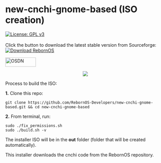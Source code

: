 # new-cnchi-gnome-based (ISO creation)

[![License: GPL v3](https://img.shields.io/badge/License-GPLv3-blue.svg)](https://www.gnu.org/licenses/gpl-3.0)
<br><br>
Click the button to download the latest stable version from Sourceforge: [![Download RebornOS](https://img.shields.io/sourceforge/dd/rebornos.svg)](https://sourceforge.net/projects/rebornos/files/latest/download)

<a href="https://osdn.net/"><img src="//osdn.net/sflogo.php?group_id=11712&type=1" width="96" height="29" border="0" alt="OSDN"></a>

<p align="center">
<img src="https://raw.githubusercontent.com/RebornOS-Developers/new-cnchi-gnome-based/main/Screenshot-20210618-1.png">
</p>

Process to build the ISO:

**1.** Clone this repo:
```
git clone https://github.com/RebornOS-Developers/new-cnchi-gnome-based.git && cd new-cnchi-gnome-based
```

**2.** From terminal, run:
```
sudo ./fix_permissions.sh
sudo ./build.sh -v
```

The installer ISO will be in the **out** folder (folder that will be created automatically).

This installer downloads the cnchi code from the RebornOS repository.
